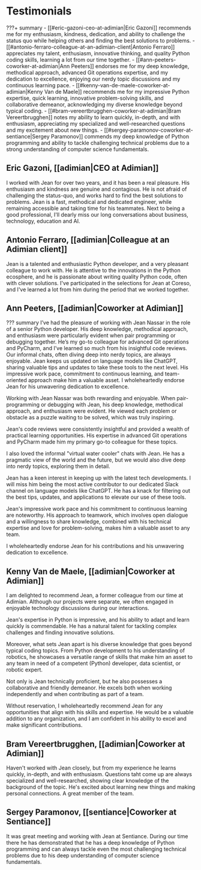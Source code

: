 # Testimonials
???+ summary
    - [[#eric-gazoni-ceo-at-adimian|Eric Gazoni]] recommends me for my enthusiasm, kindness, dedication, and ability to challenge the status quo while helping others and finding the best solutions to problems.
    - [[#antonio-ferraro-colleague-at-an-adimian-client|Antonio Ferraro]] appreciates my talent, enthusiasm, innovative thinking, and quality Python coding skills, learning a lot from our time together.
    - [[#ann-peeters-coworker-at-adimian|Ann Peeters]] endorses me for my deep knowledge, methodical approach, advanced Git operations expertise, and my dedication to excellence, enjoying our nerdy topic discussions and my continuous learning pace.
    - [[#kenny-van-de-maele-coworker-at-adimian|Kenny Van de Maele]] recommends me for my impressive Python expertise, quick learning, innovative problem-solving skills, and collaborative demeanor, acknowledging my diverse knowledge beyond typical coding.
    - [[#bram-vereertbrugghen-coworker-at-adimian|Bram Vereertbrugghen]] notes my ability to learn quickly, in-depth, and with enthusiasm, appreciating my specialized and well-researched questions and my excitement about new things.
    - [[#sergey-paramonov-coworker-at-sentiance|Sergey Paramonov]] commends my deep knowledge of Python programming and ability to tackle challenging technical problems due to a strong understanding of computer science fundamentals.

## Eric Gazoni, [[adimian|CEO at Adimian]]
I worked with Jean for over two years, and it has been a real pleasure. His enthusiasm and kindness are genuine and contagious. He is not afraid of challenging the status-quo, and works hard to find the best solutions to problems. Jean is a fast, methodical and dedicated engineer, while remaining accessible and taking time for his teammates. Next to being a good professional, I'll dearly miss our long conversations about business, technology, education and AI.

## Antonio Ferraro, [[adimian|Colleague at an Adimian client]]
Jean is a talented and enthusiastic Python developer, and a very pleasant colleague to work with.
He is attentive to the innovations in the Python ecosphere, and he is passionate about writing quality Python code, often with clever solutions. 
I've participated in the selections for Jean at Coreso, and I've learned a lot from him during the period that we worked together.

## Ann Peeters, [[adimian|Coworker at Adimian]]
??? summary
    I’ve had the pleasure of working with Jean Nassar in the role of a senior Python developer.
    His deep knowledge, methodical approach, and enthusiasm were particularly evident when pair programming or debugging together.
    He’s my go-to colleague for advanced Git operations and PyCharm, and I’ve learned so much from his insightful code reviews.
    Our informal chats, often diving deep into nerdy topics, are always enjoyable.
    Jean keeps us updated on language models like ChatGPT, sharing valuable tips and updates to take these tools to the next level.
    His impressive work pace, commitment to continuous learning, and team-oriented approach make him a valuable asset.
    I wholeheartedly endorse Jean for his unwavering dedication to excellence.

Working with Jean Nassar was both rewarding and enjoyable.
When pair-programming or debugging with Jean, his deep knowledge, methodical approach, and enthusiasm were evident.
He viewed each problem or obstacle as a puzzle waiting to be solved, which was truly inspiring.

Jean's code reviews were consistently insightful and provided a wealth of practical learning opportunities.
His expertise in advanced Git operations and PyCharm made him my primary go-to colleague for these topics.

I also loved the informal "virtual water cooler" chats with Jean.
He has a pragmatic view of the world and the future, but we would also dive deep into nerdy topics, exploring them in detail.

Jean has a keen interest in keeping up with the latest tech developments.
I will miss him being the most active contributor to our dedicated Slack channel on language models like ChatGPT.
He has a knack for filtering out the best tips, updates, and applications to elevate our use of these tools.

Jean's impressive work pace and his commitment to continuous learning are noteworthy.
His approach to teamwork, which involves open dialogue and a willingness to share knowledge,
combined with his technical expertise and love for problem-solving,
makes him a valuable asset to any team.

I wholeheartedly endorse Jean for his contributions and his unwavering dedication to excellence.

## Kenny Van de Maele, [[adimian|Coworker at Adimian]]
I am delighted to recommend Jean, a former colleague from our time at Adimian.
Although our projects were separate, we often engaged in enjoyable technology discussions during our interactions.

Jean's expertise in Python is impressive, and his ability to adapt and learn quickly is commendable.
He has a natural talent for tackling complex challenges and finding innovative solutions.

Moreover, what sets Jean apart is his diverse knowledge that goes beyond typical coding topics.
From Python development to his understanding of robotics,
he showcases a versatile range of skills that make him an asset to any team in need of a competent (Python) developer, data scientist, or robotic expert.

Not only is Jean technically proficient, but he also possesses a collaborative and friendly demeanor.
He excels both when working independently and when contributing as part of a team.

Without reservation, I wholeheartedly recommend Jean for any opportunities that align with his skills and expertise.
He would be a valuable addition to any organization, and I am confident in his ability to excel and make significant contributions.

## Bram Vereertbrugghen, [[adimian|Coworker at Adimian]]
Haven't worked with Jean closely, but from my experience he learns quickly, in-depth, and with enthusiasm.
Questions taht come up are always specialized and well-researched, showing clear knowledge of the background of the topic.
He's excited about learning new things and making personal connections.
A great member of the team.

## Sergey Paramonov, [[sentiance|Coworker at Sentiance]]
It was great meeting and working with Jean at Sentiance.
During our time there he has demonstrated that he has a deep knowledge of Python programming
and can always tackle even the most challenging technical problems due to his deep understanding of computer science fundamentals.
